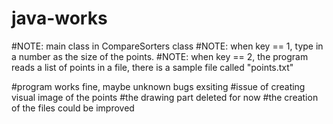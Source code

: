 # java-works

#NOTE: main class in CompareSorters class
#NOTE: when key == 1, type in a number as the size of the points.
#NOTE: when key == 2, the program reads a list of points in a file, there is a sample file called "points.txt"


#program works fine, maybe unknown bugs exsiting 
#issue of creating visual image of the points 
#the drawing part deleted for now 
#the creation of the files could be improved
